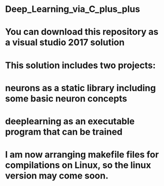 # Deep_Learning_via_C_plus_plus

# You can download this repository as a visual studio 2017 solution
# This solution includes two projects:
# neurons as a static library including some basic neuron concepts
# deeplearning as an executable program that can be trained
#
# I am now arranging makefile files for compilations on Linux, so the linux version may come soon.
